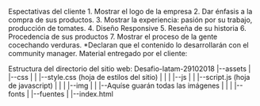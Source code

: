 Espectativas del cliente
	1. Mostrar el logo de la empresa
	2. Dar énfasis a la compra de sus productos.
	3. Mostrar la experiencia: pasión por su trabajo, producción de tomates.
	4. Diseño Responsive
    5. Reseña de su historia
    6. Procedencia de sus productos
    7. Mostrar el proceso de la gente cocechando verduras.
	*Declaran que el contenido lo desarrollarán con el community manager.
Material entregado por el cliente:

Estructura del directorio del sitio web:
Desafio-latam-29102018
|--assets
| |--css
| |  |--style.css (hoja de estilos del sitio)
| |
| |--js
| |  |--script.js (hoja de javascript)
| |
| |--img
| |  |--Aquíse guarán todas las imágenes
| |
| |--fonts
|   |--fuentes
|
|--index.html
